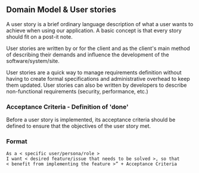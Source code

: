## Domain Model & User stories
A user story is a brief ordinary language description of what a user wants to achieve when using our application. A basic concept is that every story should fit on a post-it note. 

User stories are written by or for the client and as the client's main method of describing their demands and influence the development of the software/system/site.

User stories are a quick way to manage requirements definition without having to create formal specifications and administrative overhead to keep them updated. User stories can also be written by developers to describe non-functional requirements (security, performance, etc.)

### Acceptance Criteria - Definition of 'done'
Before a user story is implemented, its acceptance criteria should be defined to ensure that the objectives of the user story met.

### Format
```
As a < specific user/persona/role >
I want < desired feature/issue that needs to be solved >, so that
< benefit from implementing the feature >” + Acceptance Criteria
```
